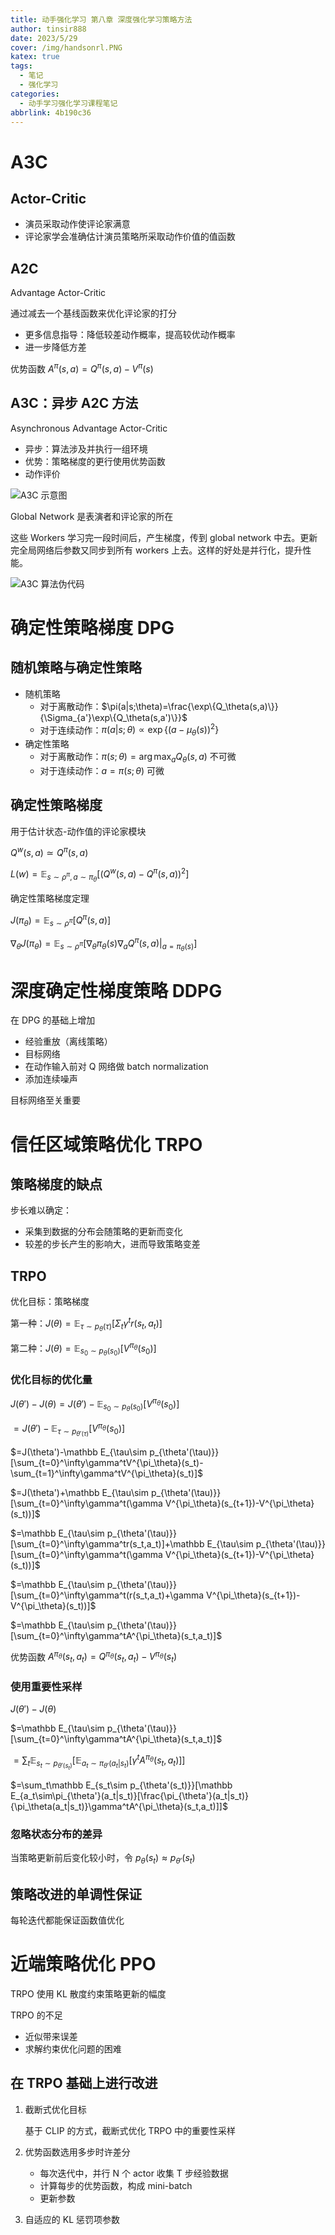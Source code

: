 ```yaml
---
title: 动手强化学习 第八章 深度强化学习策略方法
author: tinsir888
date: 2023/5/29
cover: /img/handsonrl.PNG
katex: true
tags:
  - 笔记
  - 强化学习
categories:
  - 动手学习强化学习课程笔记
abbrlink: 4b190c36
---
```


# A3C

## Actor-Critic

- 演员采取动作使评论家满意
- 评论家学会准确估计演员策略所采取动作价值的值函数

## A2C

Advantage Actor-Critic

通过减去一个基线函数来优化评论家的打分

- 更多信息指导：降低较差动作概率，提高较优动作概率
- 进一步降低方差

优势函数 $A^\pi(s,a)=Q^\pi(s,a)-V^\pi(s)$

## A3C：异步 A2C 方法

Asynchronous Advantage Actor-Critic

- 异步：算法涉及并执行一组环境
- 优势：策略梯度的更行使用优势函数
- 动作评价

![A3C 示意图](rlpics/8.PNG)

Global Network 是表演者和评论家的所在

这些 Workers 学习完一段时间后，产生梯度，传到 global network 中去。更新完全局网络后参数又同步到所有 workers 上去。这样的好处是并行化，提升性能。

![A3C 算法伪代码](rlpics/9.PNG)

# 确定性策略梯度 DPG

## 随机策略与确定性策略

- 随机策略
  - 对于离散动作：$\pi(a|s;\theta)=\frac{\exp\{Q_\theta(s,a)\}}{\Sigma_{a'}\exp\{Q_\theta(s,a')\}}$
  - 对于连续动作：$\pi(a|s;\theta)\propto\exp\{(a-\mu_\theta(s))^2\}$
- 确定性策略
  - 对于离散动作：$\pi(s;\theta)=\arg\max_aQ_\theta(s,a)$ 不可微
  - 对于连续动作：$a=\pi(s;\theta)$ 可微

## 确定性策略梯度

用于估计状态-动作值的评论家模块

$Q^w(s,a)\simeq Q^\pi(s,a)$

$L(w)=\mathbb E_{s\sim\rho^\pi,a\sim\pi_\theta}[(Q^w(s,a)-Q^\pi(s,a))^2]$

确定性策略梯度定理

$J(\pi_\theta)=\mathbb E_{s\sim\rho^\pi}[Q^\pi(s,a)]$

$\nabla_\theta J(\pi_\theta)=\mathbb E_{s\sim\rho^\pi}[\nabla_\theta\pi_\theta(s)\nabla_a Q^\pi(s,a)|_{a=\pi_\theta(s)}]$

# 深度确定性梯度策略 DDPG

在 DPG 的基础上增加

- 经验重放（离线策略）
- 目标网络
- 在动作输入前对 Q 网络做 batch normalization
- 添加连续噪声

目标网络至关重要

# 信任区域策略优化 TRPO

## 策略梯度的缺点

步长难以确定：

- 采集到数据的分布会随策略的更新而变化
- 较差的步长产生的影响大，进而导致策略变差

## TRPO

优化目标：策略梯度

第一种：$J(\theta)=\mathbb E_{\tau\sim p_\theta(\tau)}[\Sigma_t\gamma^tr(s_t,a_t)]$

第二种：$J(\theta)=\mathbb E_{s_0\sim p_\theta(s_0)}[V^{\pi_\theta}(s_0)]$

### 优化目标的优化量

$J(\theta')-J(\theta)=J(\theta')-\mathbb E_{s_0\sim p_\theta(s_0)}[V^{\pi_\theta}(s_0)]$

$=J(\theta')-\mathbb E_{\tau\sim p_{\theta'(\tau)}}[V^{\pi_\theta}(s_0)]$

$=J(\theta')-\mathbb E_{\tau\sim p_{\theta'(\tau)}}[\sum_{t=0}^\infty\gamma^tV^{\pi_\theta}(s_t)-\sum_{t=1}^\infty\gamma^tV^{\pi_\theta}(s_t)]$

$=J(\theta')+\mathbb E_{\tau\sim p_{\theta'(\tau)}}[\sum_{t=0}^\infty\gamma^t(\gamma V^{\pi_\theta}(s_{t+1})-V^{\pi_\theta}(s_t))]$

$=\mathbb E_{\tau\sim p_{\theta'(\tau)}}[\sum_{t=0}^\infty\gamma^tr(s_t,a_t)]+\mathbb E_{\tau\sim p_{\theta'(\tau)}}[\sum_{t=0}^\infty\gamma^t(\gamma V^{\pi_\theta}(s_{t+1})-V^{\pi_\theta}(s_t))]$

$=\mathbb E_{\tau\sim p_{\theta'(\tau)}}[\sum_{t=0}^\infty\gamma^t(r(s_t,a_t)+\gamma V^{\pi_\theta}(s_{t+1})-V^{\pi_\theta}(s_t))]$

$=\mathbb E_{\tau\sim p_{\theta'(\tau)}}[\sum_{t=0}^\infty\gamma^tA^{\pi_\theta}(s_t,a_t)]$

优势函数 $A^{\pi_\theta}(s_t,a_t)=Q^{\pi_\theta}(s_t,a_t)-V^{\pi_\theta}(s_t)$

### 使用重要性采样

$J(\theta')-J(\theta)$

$=\mathbb E_{\tau\sim p_{\theta'(\tau)}}[\sum_{t=0}^\infty\gamma^tA^{\pi_\theta}(s_t,a_t)]$

$=\sum_t\mathbb E_{s_t\sim p_{\theta'(s_t)}}[\mathbb E_{a_t\sim\pi_{\theta'}(a_t|s_t)}[\gamma^tA^{\pi_\theta}(s_t,a_t)]]$

$=\sum_t\mathbb E_{s_t\sim p_{\theta'(s_t)}}[\mathbb E_{a_t\sim\pi_{\theta'}(a_t|s_t)}[\frac{\pi_{\theta'}(a_t|s_t)}{\pi_\theta(a_t|s_t)}\gamma^tA^{\pi_\theta}(s_t,a_t)]]$

### 忽略状态分布的差异

当策略更新前后变化较小时，令 $p_\theta(s_t)\approx p_{\theta'}(s_t)$

## 策略改进的单调性保证

每轮迭代都能保证函数值优化

# 近端策略优化 PPO

TRPO 使用 KL 散度约束策略更新的幅度

TRPO 的不足

- 近似带来误差
- 求解约束优化问题的困难

## 在 TRPO 基础上进行改进

1. 截断式优化目标

   基于 CLIP 的方式，截断式优化 TRPO 中的重要性采样

2. 优势函数选用多步时许差分

   - 每次迭代中，并行 N 个 actor 收集 T 步经验数据
   - 计算每步的优势函数，构成 mini-batch
   - 更新参数

3. 自适应的 KL 惩罚项参数

